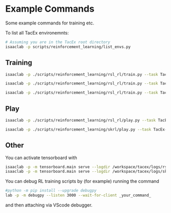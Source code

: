 # Example Commands
Some example commands for training etc.

To list all TacEx environemnts:
```bash
# Assuming you are in the TacEx root directory
isaaclab -p scripts/reinforcement_learning/list_envs.py
```

## Training

```bash
isaaclab -p ./scripts/reinforcement_learning/rsl_rl/train.py --task TacEx-Ball-Rolling-IK-v0 --num_envs 1024 
```

```bash
isaaclab -p ./scripts/reinforcement_learning/rsl_rl/train.py --task TacEx-Ball-Rolling-Privileged-v0 --num_envs 1024 
```

```bash
isaaclab -p ./scripts/reinforcement_learning/rsl_rl/train.py --task TacEx-Ball-Rolling-Privileged-without-Reach_v0 --num_envs 1024 --enable_cameras
```

## Play
```bash
isaaclab -p ./scripts/reinforcement_learning/rsl_rl/play.py --task TacEx-Ball-Rolling-Tactile-Base-v1 --num_envs 23 --enable_cameras --load_run logs/skrl/ball_rolling/2025-04-08_22-55-53_improved_ppo_torch_base_env_cluster --checkpoint best_agent.pt
```

```bash
isaaclab -p ./scripts/reinforcement_learning/skrl/play.py --task TacEx-Ball-Rolling-Tactile-Base-v1 --num_envs 23 --enable_cameras --checkpoint logs/skrl/ball_rolling/2025-04-15_00-04-33_full_resets_ppo_torch_base_env/checkpoints/best_agent.pt
```


## Other
You can activate tensorboard with
```bash
isaaclab -p -m tensorboard.main serve --logdir /workspace/tacex/logs/rsl_rl/ball_rolling
isaaclab -p -m tensorboard.main serve --logdir /workspace/tacex/logs/skrl/ball_rolling
```

You can debug RL training scripts by (for example) running the command
```bash
#python -m pip install --upgrade debugpy
lab -p -m debugpy --listen 3000 --wait-for-client _your_command_
``` 
and then attaching via VScode debugger.